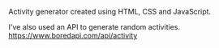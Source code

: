 Activity generator created using HTML, CSS and JavaScript.

I've also used an API to generate random activities.
https://www.boredapi.com/api/activity

